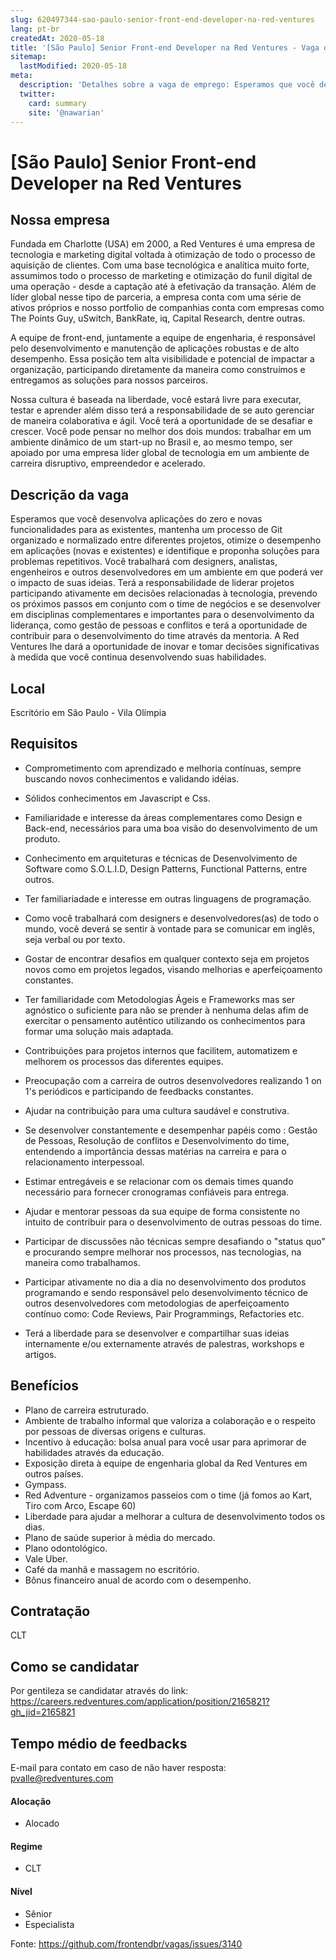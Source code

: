 ```yaml
---
slug: 620497344-sao-paulo-senior-front-end-developer-na-red-ventures
lang: pt-br
createdAt: 2020-05-18
title: '[São Paulo] Senior Front-end Developer na Red Ventures - Vaga de Emprego'
sitemap:
  lastModified: 2020-05-18
meta:
  description: 'Detalhes sobre a vaga de emprego: Esperamos que você desenvolva aplicações do zero e novas funcionalidades para as existentes, mantenha um processo de Git organizado e normalizado entre diferentes projetos, otimize o desempenho em aplicações (novas e existentes) e identifique e proponha soluções para problemas repetitivos. Você trabalhará com designers, analistas, engenheiros e outros desenvolvedores em um ambiente em que poderá ver o impacto de suas ideias. Terá a responsabilidade de liderar projetos participando ativamente em decisões relacionadas à tecnologia, prevendo os próximos passos em conjunto com o time de negócios e se desenvolver em disciplinas complementares e importantes para o desenvolvimento da liderança, como gestão de pessoas e conflitos e terá a oportunidade de contribuir para o desenvolvimento do time através da mentoria. A Red Ventures lhe dará a oportunidade de inovar e tomar decisões significativas à medida que você continua desenvolvendo suas habilidades.'
  twitter:
    card: summary
    site: '@nawarian'
---
```


# [São Paulo] Senior Front-end Developer na Red Ventures

<!-- 
==================================================
POR FAVOR, SÓ POSTE SE A VAGA FOR PARA FRONT-END!

Não faça distinção de gênero no título da vaga.

Use: "Front-End Developer" ao invés de 
"Desenvolvedor Front-End" \o/

Exemplo: `[São Paulo] Front-End Developer na NOME DA EMPRESA`
==================================================
-->

## Nossa empresa

Fundada em Charlotte (USA) em 2000, a Red Ventures é uma empresa de tecnologia e marketing digital voltada à otimização de todo o processo de aquisição de clientes. Com uma base tecnológica e analítica muito forte, assumimos todo o processo de marketing e otimização do funil digital de uma operação - desde a captação até à efetivação da transação. Além de líder global nesse tipo de parceria, a empresa conta com uma série de ativos próprios e nosso portfolio de companhias conta com empresas como The Points Guy, uSwitch, BankRate, iq, Capital Research, dentre outras.

A equipe de front-end, juntamente a equipe de engenharia, é responsável pelo desenvolvimento e manutenção de aplicações robustas e de alto desempenho. Essa posição tem alta visibilidade e potencial de impactar a organização, participando diretamente da maneira como construímos e entregamos as soluções para nossos parceiros.

Nossa cultura é baseada na liberdade, você estará livre para executar, testar e aprender além disso terá a responsabilidade de se auto gerenciar de maneira colaborativa e ágil. Você terá a oportunidade de se desafiar e crescer. Você pode pensar no melhor dos dois mundos: trabalhar em um ambiente dinâmico de um start-up no Brasil e, ao mesmo tempo, ser apoiado por uma empresa líder global de tecnologia em um ambiente de carreira disruptivo, empreendedor e acelerado.

## Descrição da vaga

Esperamos que você desenvolva aplicações do zero e novas funcionalidades para as existentes, mantenha um processo de Git organizado e normalizado entre diferentes projetos, otimize o desempenho em aplicações (novas e existentes) e identifique e proponha soluções para problemas repetitivos.
Você trabalhará com designers, analistas, engenheiros e outros desenvolvedores em um ambiente em que poderá ver o impacto de suas ideias.
Terá a responsabilidade de liderar projetos participando ativamente em decisões relacionadas à tecnologia, prevendo os próximos passos em conjunto com o time de negócios e se desenvolver em disciplinas complementares e importantes para o desenvolvimento da liderança, como gestão de pessoas e conflitos e terá a oportunidade de contribuir para o desenvolvimento do time através da mentoria. A Red Ventures lhe dará a oportunidade de inovar e tomar decisões significativas à medida que você continua desenvolvendo suas habilidades.

## Local

Escritório em São Paulo - Vila Olímpia

## Requisitos

- Comprometimento com aprendizado e melhoria contínuas, sempre buscando novos conhecimentos e validando idéias.
- Sólidos conhecimentos em Javascript e Css.
- Familiaridade e interesse da áreas complementares como Design e Back-end, necessários para uma boa visão do desenvolvimento de um produto.
- Conhecimento em arquiteturas e técnicas de Desenvolvimento de Software como S.O.L.I.D, Design Patterns, Functional Patterns, entre outros.
- Ter familiariadade e interesse em outras linguagens de programação.
- Como você trabalhará com designers e desenvolvedores(as) de todo o mundo, você deverá se sentir à vontade para se comunicar em inglês, seja verbal ou por texto.
- Gostar de encontrar desafios em qualquer contexto seja em projetos novos como em projetos legados, visando melhorias e aperfeiçoamento constantes.
- Ter familiaridade com Metodologias Ágeis e Frameworks mas ser agnóstico o suficiente para não se prender à nenhuma delas afim de exercitar o pensamento autêntico utilizando os conhecimentos para formar uma solução mais adaptada.

- Contribuições para projetos internos que facilitem, automatizem e melhorem os processos das diferentes equipes.
- Preocupação com a carreira de outros desenvolvedores realizando 1 on 1's periódicos e participando de feedbacks constantes.
- Ajudar na contribuição para uma cultura saudável e construtiva.
- Se desenvolver constantemente e desempenhar papéis como : Gestão de Pessoas, Resolução de conflitos e Desenvolvimento do time, entendendo a importância dessas matérias na carreira e para o relacionamento interpessoal.
- Estimar entregáveis e se relacionar com os demais times quando necessário para fornecer cronogramas confiáveis para entrega.
- Ajudar e mentorar pessoas da sua equipe de forma consistente no intuito de contribuir para o desenvolvimento de outras pessoas do time.
- Participar de discussões não técnicas sempre desafiando o "status quo" e procurando sempre melhorar nos processos, nas tecnologias, na maneira como trabalhamos.
- Participar ativamente no dia a dia no desenvolvimento dos produtos programando e sendo responsável pelo desenvolvimento técnico de outros desenvolvedores com metodologias de aperfeiçoamento contínuo como: Code Reviews, Pair Programmings, Refactories etc.
- Terá a liberdade para se desenvolver e compartilhar suas ideias internamente e/ou externamente através de palestras, workshops e artigos.

## Benefícios

- Plano de carreira estruturado.
- Ambiente de trabalho informal que valoriza a colaboração e o respeito por pessoas de diversas origens e culturas.
- Incentivo à educação: bolsa anual para você usar para aprimorar de habilidades através da educação.
- Exposição direta à equipe de engenharia global da Red Ventures em outros países.
- Gympass.
- Red Adventure - organizamos passeios com o time (já fomos ao Kart, Tiro com Arco, Escape 60)
- Liberdade para ajudar a melhorar a cultura de desenvolvimento todos os dias.
- Plano de saúde superior à média do mercado.
- Plano odontológico.
- Vale Uber.
- Café da manhã e massagem no escritório.
- Bônus financeiro anual de acordo com o desempenho.

## Contratação

CLT 

## Como se candidatar

Por gentileza se candidatar através do link: https://careers.redventures.com/application/position/2165821?gh_jid=2165821

## Tempo médio de feedbacks

E-mail para contato em caso de não haver resposta: pvalle@redventures.com

#### Alocação
- Alocado

#### Regime
- CLT

#### Nível
- Sênior
- Especialista




Fonte: https://github.com/frontendbr/vagas/issues/3140